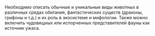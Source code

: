 Необходимо описать обычные и уникальные виды животных в различных средах обитания, фантастических существ (драконы, грифоны и т.д.) и их роль в экосистеме и мифологии. Также можно включить чудовищных или испорченных представителей фауны как источник ужаса.